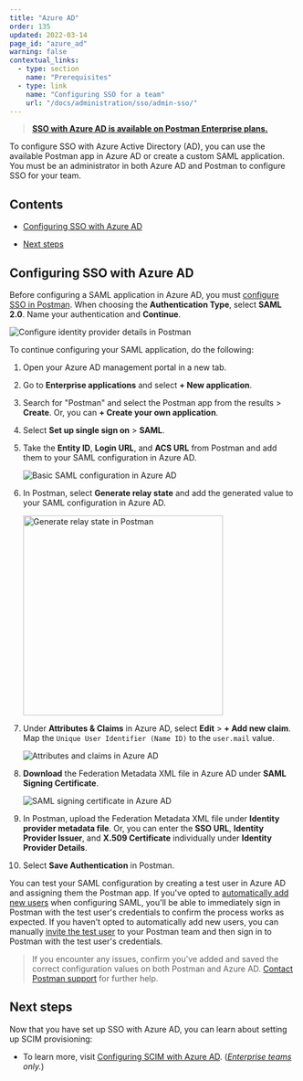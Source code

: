 ```yaml
---
title: "Azure AD"
order: 135
updated: 2022-03-14
page_id: "azure_ad"
warning: false
contextual_links:
  - type: section
    name: "Prerequisites"
  - type: link
    name: "Configuring SSO for a team"
    url: "/docs/administration/sso/admin-sso/"
---
```


> **[SSO with Azure AD is available on Postman Enterprise plans.](https://www.postman.com/pricing)**

To configure SSO with Azure Active Directory (AD), you can use the available Postman app in Azure AD or create a custom SAML application. You must be an administrator in both Azure AD and Postman to configure SSO for your team.

## Contents

* [Configuring SSO with Azure AD](#configuring-sso-with-azure-ad)

* [Next steps](#next-steps)

## Configuring SSO with Azure AD

Before configuring a SAML application in Azure AD, you must [configure SSO in Postman](/docs/administration/sso/admin-sso/). When choosing the **Authentication Type**, select **SAML 2.0**. Name your authentication and **Continue**.

<img alt="Configure identity provider details in Postman" src="https://assets.postman.com/postman-docs/configure-identity-provider-details-v9.14.jpg"/>

To continue configuring your SAML application, do the following:

1. Open your Azure AD management portal in a new tab.
1. Go to **Enterprise applications** and select **+ New application**.
1. Search for "Postman" and select the Postman app from the results > **Create**. Or, you can **+ Create your own application**.
1. Select **Set up single sign on** > **SAML**.
1. Take the **Entity ID**, **Login URL**, and **ACS URL** from Postman and add them to your SAML configuration in Azure AD.

    <img alt="Basic SAML configuration in Azure AD" src="https://assets.postman.com/postman-docs/basic-saml-config-azuread.jpg"/>
1. In Postman, select **Generate relay state** and add the generated value to your SAML configuration in Azure AD.

    <img alt="Generate relay state in Postman" src="https://assets.postman.com/postman-docs/generate-relay-state-v9.14.jpg" width="350px"/>
1. Under **Attributes & Claims** in Azure AD, select **Edit** > **+ Add new claim**. Map the `Unique User Identifier (Name ID)` to the `user.mail` value.

    <img alt="Attributes and claims in Azure AD" src="https://assets.postman.com/postman-docs/attributes-claims-config-azuread.jpg"/>
1. **Download** the Federation Metadata XML file in Azure AD under **SAML Signing Certificate**.

    <img alt="SAML signing certificate in Azure AD" src="https://assets.postman.com/postman-docs/saml-signing-certificate-azuread.jpg"/>

1. In Postman, upload the Federation Metadata XML file under **Identity provider metadata file**. Or, you can enter the **SSO URL**, **Identity Provider Issuer**, and **X.509 Certificate** individually under **Identity Provider Details**.

1. Select **Save Authentication** in Postman.

You can test your SAML configuration by creating a test user in Azure AD and assigning them the Postman app. If you've opted to [automatically add new users](/docs/administration/sso/admin-sso/#automatically-adding-new-users) when configuring SAML, you'll be able to immediately sign in Postman with the test user's credentials to confirm the process works as expected. If you haven't opted to automatically add new users, you can manually [invite the test user](/docs/administration/managing-your-team/managing-your-team/#inviting-users) to your Postman team and then sign in to Postman with the test user's credentials.

> If you encounter any issues, confirm you've added and saved the correct configuration values on both Postman and Azure AD. [Contact Postman support](https://www.postman.com/support/) for further help.

## Next steps

Now that you have set up SSO with Azure AD, you can learn about setting up SCIM provisioning:

* To learn more, visit [Configuring SCIM with Azure AD](/docs/administration/scim-provisioning/configuring-scim-with-azure-ad/). (_[Enterprise teams](https://www.postman.com/pricing/) only._)

